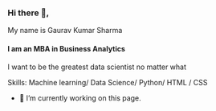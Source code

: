 ### Hi there 👋,
My name is Gaurav Kumar Sharma
#### I am an MBA in Business Analytics
I want to be the greatest data scientist no matter what

Skills: Machine learning/ Data Science/ Python/ HTML / CSS

- 🔭 I’m currently working on this page. 










<!--
**insightfulgaurav/insightfulgaurav** is a ✨ _special_ ✨ repository because its `README.md` (this file) appears on your GitHub profile.

Here are some ideas to get you started:

- 🔭 I’m currently working on ...
- 🌱 I’m currently learning ...
- 👯 I’m looking to collaborate on ...
- 🤔 I’m looking for help with ...
- 💬 Ask me about ...
- 📫 How to reach me: ...
- 😄 Pronouns: ...
- ⚡ Fun fact: ...
-->

